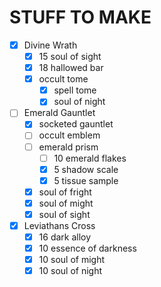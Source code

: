 # STUFF TO MAKE

- [x] Divine Wrath
    - [x] 15 soul of sight
    - [x] 18 hallowed bar
    - [x] occult tome
        - [x] spell tome
        - [x] soul of night
- [ ] Emerald Gauntlet
    - [x] socketed gauntlet
    - [ ] occult emblem
    - [ ] emerald prism
        - [ ] 10 emerald flakes
        - [x] 5 shadow scale
        - [x] 5 tissue sample
    - [x] soul of fright
    - [x] soul of might
    - [x] soul of sight
- [x] Leviathans Cross
    - [x] 16 dark alloy
    - [x] 10 essence of darkness
    - [x] 10 soul of might
    - [x] 10 soul of night
